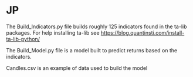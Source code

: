 # JP

The Build_Indicators.py file builds roughly 125 indicators found in the ta-lib packages.
For help installing ta-lib see https://blog.quantinsti.com/install-ta-lib-python/

The Build_Model.py file is a model built to predict returns based on the indicators.

Candles.csv is an example of data used to build the model
